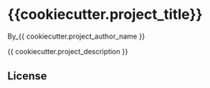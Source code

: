 # {{cookiecutter.project_title}}

By_{{ cookiecutter.project_author_name }}

{{ cookiecutter.project_description }}

## License
